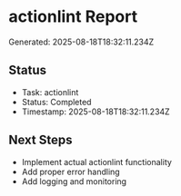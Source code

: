 # actionlint Report

Generated: 2025-08-18T18:32:11.234Z

## Status
- Task: actionlint
- Status: Completed
- Timestamp: 2025-08-18T18:32:11.234Z

## Next Steps
- Implement actual actionlint functionality
- Add proper error handling
- Add logging and monitoring
